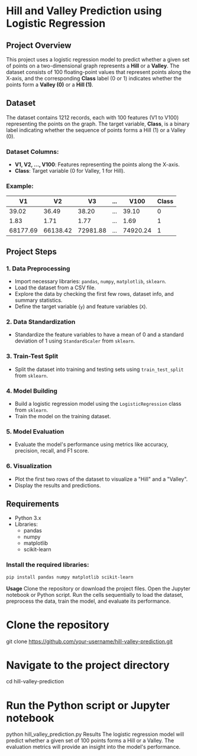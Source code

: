 # Hill and Valley Prediction using Logistic Regression

## Project Overview

This project uses a logistic regression model to predict whether a given set of points on a two-dimensional graph represents a **Hill** or a **Valley**. The dataset consists of 100 floating-point values that represent points along the X-axis, and the corresponding **Class** label (0 or 1) indicates whether the points form a **Valley (0)** or a **Hill (1)**.

## Dataset

The dataset contains 1212 records, each with 100 features (V1 to V100) representing the points on the graph. The target variable, **Class**, is a binary label indicating whether the sequence of points forms a Hill (1) or a Valley (0).

### Dataset Columns:
- **V1, V2, ..., V100**: Features representing the points along the X-axis.
- **Class**: Target variable (0 for Valley, 1 for Hill).

### Example:

| V1     | V2     | V3     | ... | V100   | Class |
|--------|--------|--------|-----|--------|-------|
| 39.02  | 36.49  | 38.20  | ... | 39.10  | 0     |
| 1.83   | 1.71   | 1.77   | ... | 1.69   | 1     |
| 68177.69|66138.42|72981.88| ... | 74920.24| 1     |

## Project Steps

### 1. **Data Preprocessing**
   - Import necessary libraries: `pandas`, `numpy`, `matplotlib`, `sklearn`.
   - Load the dataset from a CSV file.
   - Explore the data by checking the first few rows, dataset info, and summary statistics.
   - Define the target variable (`y`) and feature variables (`X`).

### 2. **Data Standardization**
   - Standardize the feature variables to have a mean of 0 and a standard deviation of 1 using `StandardScaler` from `sklearn`.

### 3. **Train-Test Split**
   - Split the dataset into training and testing sets using `train_test_split` from `sklearn`.

### 4. **Model Building**
   - Build a logistic regression model using the `LogisticRegression` class from `sklearn`.
   - Train the model on the training dataset.

### 5. **Model Evaluation**
   - Evaluate the model's performance using metrics like accuracy, precision, recall, and F1 score.

### 6. **Visualization**
   - Plot the first two rows of the dataset to visualize a "Hill" and a "Valley".
   - Display the results and predictions.

## Requirements

- Python 3.x
- Libraries:
  - pandas
  - numpy
  - matplotlib
  - scikit-learn

### Install the required libraries:

```bash
pip install pandas numpy matplotlib scikit-learn
```

**Usage**
Clone the repository or download the project files.
Open the Jupyter notebook or Python script.
Run the cells sequentially to load the dataset, preprocess the data, train the model, and evaluate its performance.

# Clone the repository
git clone https://github.com/your-username/hill-valley-prediction.git

# Navigate to the project directory
cd hill-valley-prediction

# Run the Python script or Jupyter notebook
python hill_valley_prediction.py
Results
The logistic regression model will predict whether a given set of 100 points forms a Hill or a Valley. The evaluation metrics will provide an insight into the model's performance.
